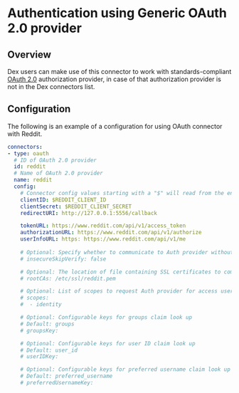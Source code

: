 # Authentication using Generic OAuth 2.0 provider

## Overview

Dex users can make use of this connector to work with standards-compliant [OAuth 2.0](https://oauth.net/2/) authorization provider, in case of that authorization provider is not in the Dex connectors list.

## Configuration

The following is an example of a configuration for using OAuth connector with Reddit.

```yaml
connectors:
- type: oauth
  # ID of OAuth 2.0 provider
  id: reddit 
  # Name of OAuth 2.0 provider
  name: reddit
  config:
    # Connector config values starting with a "$" will read from the environment.
    clientID: $REDDIT_CLIENT_ID
    clientSecret: $REDDIT_CLIENT_SECRET
    redirectURI: http://127.0.0.1:5556/callback

    tokenURL: https://www.reddit.com/api/v1/access_token
    authorizationURL: https://www.reddit.com/api/v1/authorize
    userInfoURL: https: https://www.reddit.com/api/v1/me
 
    # Optional: Specify whether to communicate to Auth provider without validating SSL certificates
    # insecureSkipVerify: false

    # Optional: The location of file containing SSL certificates to commmunicate to Auth provider 
    # rootCAs: /etc/ssl/reddit.pem

    # Optional: List of scopes to request Auth provider for access user account
    # scopes:
    #  - identity

    # Optional: Configurable keys for groups claim look up
    # Default: groups
    # groupsKey:

    # Optional: Configurable keys for user ID claim look up
    # Default: user_id
    # userIDKey:

    # Optional: Configurable keys for preferred username claim look up
    # Default: preferred_username
    # preferredUsernameKey:
```

